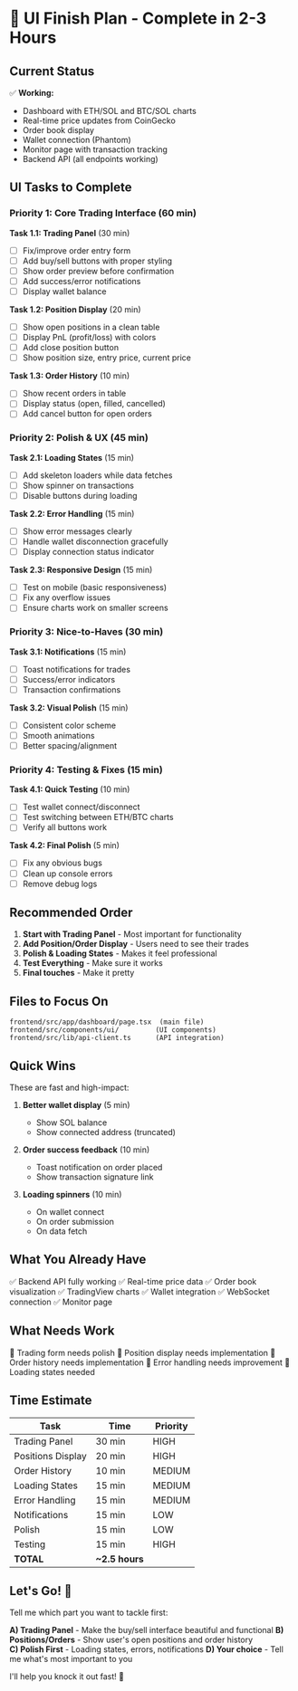# 🎨 UI Finish Plan - Complete in 2-3 Hours

## Current Status

✅ **Working:**
- Dashboard with ETH/SOL and BTC/SOL charts
- Real-time price updates from CoinGecko
- Order book display
- Wallet connection (Phantom)
- Monitor page with transaction tracking
- Backend API (all endpoints working)

## UI Tasks to Complete

### Priority 1: Core Trading Interface (60 min)

**Task 1.1: Trading Panel** (30 min)
- [ ] Fix/improve order entry form
- [ ] Add buy/sell buttons with proper styling
- [ ] Show order preview before confirmation
- [ ] Add success/error notifications
- [ ] Display wallet balance

**Task 1.2: Position Display** (20 min)
- [ ] Show open positions in a clean table
- [ ] Display PnL (profit/loss) with colors
- [ ] Add close position button
- [ ] Show position size, entry price, current price

**Task 1.3: Order History** (10 min)
- [ ] Show recent orders in table
- [ ] Display status (open, filled, cancelled)
- [ ] Add cancel button for open orders

### Priority 2: Polish & UX (45 min)

**Task 2.1: Loading States** (15 min)
- [ ] Add skeleton loaders while data fetches
- [ ] Show spinner on transactions
- [ ] Disable buttons during loading

**Task 2.2: Error Handling** (15 min)
- [ ] Show error messages clearly
- [ ] Handle wallet disconnection gracefully
- [ ] Display connection status indicator

**Task 2.3: Responsive Design** (15 min)
- [ ] Test on mobile (basic responsiveness)
- [ ] Fix any overflow issues
- [ ] Ensure charts work on smaller screens

### Priority 3: Nice-to-Haves (30 min)

**Task 3.1: Notifications** (15 min)
- [ ] Toast notifications for trades
- [ ] Success/error indicators
- [ ] Transaction confirmations

**Task 3.2: Visual Polish** (15 min)
- [ ] Consistent color scheme
- [ ] Smooth animations
- [ ] Better spacing/alignment

### Priority 4: Testing & Fixes (15 min)

**Task 4.1: Quick Testing** (10 min)
- [ ] Test wallet connect/disconnect
- [ ] Test switching between ETH/BTC charts
- [ ] Verify all buttons work

**Task 4.2: Final Polish** (5 min)
- [ ] Fix any obvious bugs
- [ ] Clean up console errors
- [ ] Remove debug logs

## Recommended Order

1. **Start with Trading Panel** - Most important for functionality
2. **Add Position/Order Display** - Users need to see their trades
3. **Polish & Loading States** - Makes it feel professional
4. **Test Everything** - Make sure it works
5. **Final touches** - Make it pretty

## Files to Focus On

```
frontend/src/app/dashboard/page.tsx  (main file)
frontend/src/components/ui/         (UI components)
frontend/src/lib/api-client.ts      (API integration)
```

## Quick Wins

These are fast and high-impact:

1. **Better wallet display** (5 min)
   - Show SOL balance
   - Show connected address (truncated)

2. **Order success feedback** (10 min)
   - Toast notification on order placed
   - Show transaction signature link

3. **Loading spinners** (10 min)
   - On wallet connect
   - On order submission
   - On data fetch

## What You Already Have

✅ Backend API fully working
✅ Real-time price data
✅ Order book visualization
✅ TradingView charts
✅ Wallet integration
✅ WebSocket connection
✅ Monitor page

## What Needs Work

🔧 Trading form needs polish
🔧 Position display needs implementation
🔧 Order history needs implementation
🔧 Error handling needs improvement
🔧 Loading states needed

## Time Estimate

| Task | Time | Priority |
|------|------|----------|
| Trading Panel | 30 min | HIGH |
| Positions Display | 20 min | HIGH |
| Order History | 10 min | MEDIUM |
| Loading States | 15 min | MEDIUM |
| Error Handling | 15 min | MEDIUM |
| Notifications | 15 min | LOW |
| Polish | 15 min | LOW |
| Testing | 15 min | HIGH |
| **TOTAL** | **~2.5 hours** | |

## Let's Go! 🚀

Tell me which part you want to tackle first:

**A) Trading Panel** - Make the buy/sell interface beautiful and functional
**B) Positions/Orders** - Show user's open positions and order history  
**C) Polish First** - Loading states, errors, notifications
**D) Your choice** - Tell me what's most important to you

I'll help you knock it out fast! 💪

